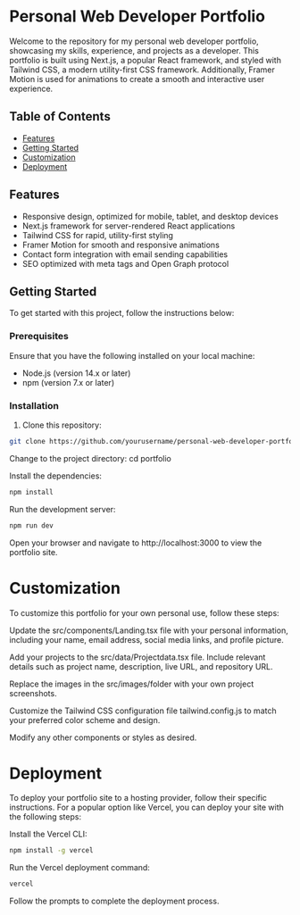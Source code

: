 # Personal Web Developer Portfolio

Welcome to the repository for my personal web developer portfolio, showcasing my skills, experience, and projects as a developer. This portfolio is built using Next.js, a popular React framework, and styled with Tailwind CSS, a modern utility-first CSS framework. Additionally, Framer Motion is used for animations to create a smooth and interactive user experience.

## Table of Contents

- [Features](#features)
- [Getting Started](#getting-started)
- [Customization](#customization)
- [Deployment](#deployment)

## Features

- Responsive design, optimized for mobile, tablet, and desktop devices
- Next.js framework for server-rendered React applications
- Tailwind CSS for rapid, utility-first styling
- Framer Motion for smooth and responsive animations
- Contact form integration with email sending capabilities
- SEO optimized with meta tags and Open Graph protocol

## Getting Started

To get started with this project, follow the instructions below:

### Prerequisites

Ensure that you have the following installed on your local machine:

- Node.js (version 14.x or later)
- npm (version 7.x or later)

### Installation

1. Clone this repository:

```bash
git clone https://github.com/yourusername/personal-web-developer-portfolio.git
```

Change to the project directory:
cd portfolio

Install the dependencies:
```bash
npm install
```
Run the development server:
```bash
npm run dev
```
Open your browser and navigate to http://localhost:3000 to view the portfolio site.

# Customization
To customize this portfolio for your own personal use, follow these steps:

Update the src/components/Landing.tsx file with your personal information, including your name, email address, social media links, and profile picture.

Add your projects to the src/data/Projectdata.tsx file. Include relevant details such as project name, description, live URL, and repository URL.

Replace the images in the src/images/folder with your own project screenshots.

Customize the Tailwind CSS configuration file tailwind.config.js to match your preferred color scheme and design.

Modify any other components or styles as desired.

# Deployment
To deploy your portfolio site to a hosting provider, follow their specific instructions. For a popular option like Vercel, you can deploy your site with the following steps:

Install the Vercel CLI:
```bash
npm install -g vercel
```
Run the Vercel deployment command:
```bash
vercel
```
Follow the prompts to complete the deployment process.
